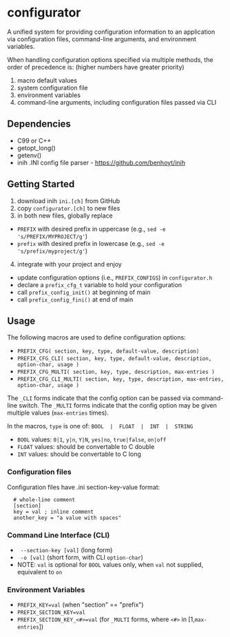 # configurator
A unified system for providing configuration information to an application via
configuration files, command-line arguments, and environment variables.

When handling configuration options specified via multiple methods,
the order of precedence is: (higher numbers have greater priority)
 1. macro default values
 2. system configuration file
 3. environment variables
 4. command-line arguments, including configuration files passed via CLI

## Dependencies
 * C99 or C++
 * getopt_long()
 * getenv()
 * inih .INI config file parser - <https://github.com/benhoyt/inih>

## Getting Started
 1. download inih `ini.[ch]` from GitHub
 2. copy `configurator.[ch]` to new files
 3. in both new files, globally replace
   - `PREFIX` with desired prefix in uppercase  (e.g., `sed -e 's/PREFIX/MYPROJECT/g'`)
   - `prefix` with desired prefix in lowercase  (e.g., `sed -e 's/prefix/myproject/g'`)
 4. integrate with your project and enjoy
   - update configuration options (i.e., `PREFIX_CONFIGS`) in `configurator.h`
   - declare a `prefix_cfg_t` variable to hold your configuration
   - call `prefix_config_init()` at beginning of main
   - call `prefix_config_fini()` at end of main

## Usage

The following macros are used to define configuration options:
  * `PREFIX_CFG( section, key, type, default-value, description)`
  * `PREFIX_CFG_CLI( section, key, type, default-value, description, option-char, usage )` 
  * `PREFIX_CFG_MULTI( section, key, type, description, max-entries )`
  * `PREFIX_CFG_CLI_MULTI( section, key, type, description, max-entries, option-char, usage )`
   
The `_CLI` forms indicate that the config option can be passed via command-line switch.
The `_MULTI` forms indicate that the config option may be given multiple values (`max-entries` times).

In the macros, `type` is one of: `BOOL  |  FLOAT  |  INT  |  STRING`
  - `BOOL` values: `0|1`, `y|n`, `Y|N`, `yes|no`, `true|false`, `on|off` 
  - `FLOAT` values: should be convertable to C double
  - `INT` values: should be convertable to C long

### Configuration files
Configuration files have .ini section-key-value format:
```
  # whole-line comment
  [section]
  key = val ; inline comment
  another_key = "a value with spaces"
```

### Command Line Interface (CLI)
 * ` --section-key [val]`  (long form)
 * ` -o [val]`                     (short form, with CLI `option-char`)
 * NOTE: `val` is optional for `BOOL` values only, when `val` not supplied, equivalent to `on`

### Environment Variables
 * `PREFIX_KEY=val`                         (when "section" == "prefix")
 * `PREFIX_SECTION_KEY=val` 
 * `PREFIX_SECTION_KEY_<#>=val` (for `_MULTI` forms, where `<#>` in [1,`max-entries`])
